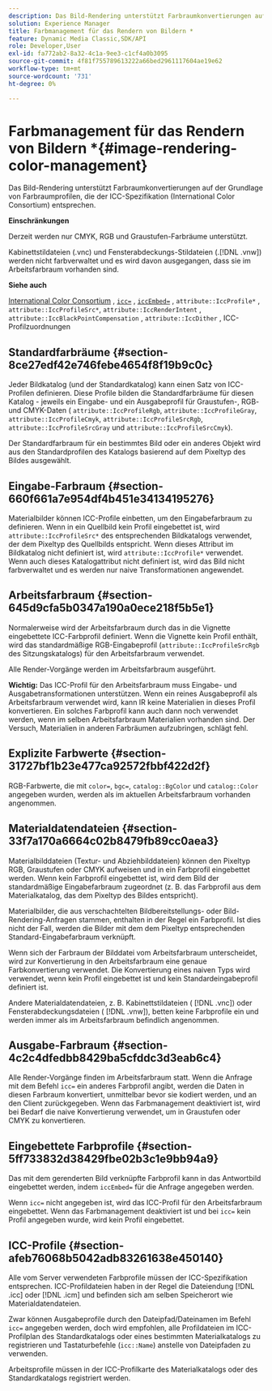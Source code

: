 ```yaml
---
description: Das Bild-Rendering unterstützt Farbraumkonvertierungen auf der Grundlage von Farbraumprofilen, die der ICC-Spezifikation (International Color Consortium) entsprechen.
solution: Experience Manager
title: Farbmanagement für das Rendern von Bildern *
feature: Dynamic Media Classic,SDK/API
role: Developer,User
exl-id: fa772ab2-8a32-4c1a-9ee3-c1cf4a0b3095
source-git-commit: 4f81f755789613222a66bed2961117604ae19e62
workflow-type: tm+mt
source-wordcount: '731'
ht-degree: 0%

---
```


# Farbmanagement für das Rendern von Bildern *{#image-rendering-color-management}

Das Bild-Rendering unterstützt Farbraumkonvertierungen auf der Grundlage von Farbraumprofilen, die der ICC-Spezifikation (International Color Consortium) entsprechen.

**Einschränkungen**

Derzeit werden nur CMYK, RGB und Graustufen-Farbräume unterstützt.

Kabinettstildateien (.vnc) und Fensterabdeckungs-Stildateien (.[!DNL .vnw]) werden nicht farbverwaltet und es wird davon ausgegangen, dass sie im Arbeitsfarbraum vorhanden sind.

**Siehe auch**

[International Color Consortium](https://www.color.org/index.xalter) , [`icc=`](../../../../../ir-api/http-protocol/image-rendering-api-ref/c-ir-http-protocol-ref/c-ir-http-protocol-command-reference/r-ir-icc.md#reference-86a2fff3cef24982ad2063d977a16e06) , [`iccEmbed=`](../../../../../ir-api/http-protocol/image-rendering-api-ref/c-ir-http-protocol-ref/c-ir-http-protocol-command-reference/r-ir-iccembed.md#reference-47a433138c7c4b29b9b29871b2491a7f) , `attribute::IccProfile*` , `attribute::IccProfileSrc*`, `attribute::IccRenderIntent` , `attribute::IccBlackPointCompensation` , `attribute::IccDither` , ICC-Profilzuordnungen

## Standardfarbräume {#section-8ce27edf42e746febe4654f8f19b9c0c}

Jeder Bildkatalog (und der Standardkatalog) kann einen Satz von ICC-Profilen definieren. Diese Profile bilden die Standardfarbräume für diesen Katalog - jeweils ein Eingabe- und ein Ausgabeprofil für Graustufen-, RGB- und CMYK-Daten ( `attribute::IccProfileRgb`, `attribute::IccProfileGray`, `attribute::IccProfileCmyk`, `attribute::IccProfileSrcRgb`, `attribute::IccProfileSrcGray` und `attribute::IccProfileSrcCmyk`).

Der Standardfarbraum für ein bestimmtes Bild oder ein anderes Objekt wird aus den Standardprofilen des Katalogs basierend auf dem Pixeltyp des Bildes ausgewählt.

## Eingabe-Farbraum {#section-660f661a7e954df4b451e34134195276}

Materialbilder können ICC-Profile einbetten, um den Eingabefarbraum zu definieren. Wenn in ein Quellbild kein Profil eingebettet ist, wird `attribute::IccProfileSrc*` des entsprechenden Bildkatalogs verwendet, der dem Pixeltyp des Quellbilds entspricht. Wenn dieses Attribut im Bildkatalog nicht definiert ist, wird `attribute::IccProfile*` verwendet. Wenn auch dieses Katalogattribut nicht definiert ist, wird das Bild nicht farbverwaltet und es werden nur naive Transformationen angewendet.

## Arbeitsfarbraum {#section-645d9cfa5b0347a190a0ece218f5b5e1}

Normalerweise wird der Arbeitsfarbraum durch das in die Vignette eingebettete ICC-Farbprofil definiert. Wenn die Vignette kein Profil enthält, wird das standardmäßige RGB-Eingabeprofil (`attribute::IccProfileSrcRgb` des Sitzungskatalogs) für den Arbeitsfarbraum verwendet.

Alle Render-Vorgänge werden im Arbeitsfarbraum ausgeführt.

**Wichtig:** Das ICC-Profil für den Arbeitsfarbraum muss Eingabe- und Ausgabetransformationen unterstützen. Wenn ein reines Ausgabeprofil als Arbeitsfarbraum verwendet wird, kann IR keine Materialien in dieses Profil konvertieren. Ein solches Farbprofil kann auch dann noch verwendet werden, wenn im selben Arbeitsfarbraum Materialien vorhanden sind. Der Versuch, Materialien in anderen Farbräumen aufzubringen, schlägt fehl.

## Explizite Farbwerte {#section-31727bf1b23e477ca92572fbbf422d2f}

RGB-Farbwerte, die mit `color=`, `bgc=`, `catalog::BgColor` und `catalog::Color` angegeben wurden, werden als im aktuellen Arbeitsfarbraum vorhanden angenommen.

## Materialdatendateien {#section-33f7a170a6664c02b8479fb89cc0aea3}

Materialbilddateien (Textur- und Abziehbilddateien) können den Pixeltyp RGB, Graustufen oder CMYK aufweisen und in ein Farbprofil eingebettet werden. Wenn kein Farbprofil eingebettet ist, wird dem Bild der standardmäßige Eingabefarbraum zugeordnet (z. B. das Farbprofil aus dem Materialkatalog, das dem Pixeltyp des Bildes entspricht).

Materialbilder, die aus verschachtelten Bildbereitstellungs- oder Bild-Rendering-Anfragen stammen, enthalten in der Regel ein Farbprofil. Ist dies nicht der Fall, werden die Bilder mit dem dem Pixeltyp entsprechenden Standard-Eingabefarbraum verknüpft.

Wenn sich der Farbraum der Bilddatei vom Arbeitsfarbraum unterscheidet, wird zur Konvertierung in den Arbeitsfarbraum eine genaue Farbkonvertierung verwendet. Die Konvertierung eines naiven Typs wird verwendet, wenn kein Profil eingebettet ist und kein Standardeingabeprofil definiert ist.

Andere Materialdatendateien, z. B. Kabinettstildateien ( [!DNL .vnc]) oder Fensterabdeckungsdateien ( [!DNL .vnw]), betten keine Farbprofile ein und werden immer als im Arbeitsfarbraum befindlich angenommen.

## Ausgabe-Farbraum {#section-4c2c4dfedbb8429ba5cfddc3d3eab6c4}

Alle Render-Vorgänge finden im Arbeitsfarbraum statt. Wenn die Anfrage mit dem Befehl `icc=` ein anderes Farbprofil angibt, werden die Daten in diesen Farbraum konvertiert, unmittelbar bevor sie kodiert werden, und an den Client zurückgegeben. Wenn das Farbmanagement deaktiviert ist, wird bei Bedarf die naive Konvertierung verwendet, um in Graustufen oder CMYK zu konvertieren.

## Eingebettete Farbprofile {#section-5ff733832d38429fbe02b3c1e9bb94a9}

Das mit dem gerenderten Bild verknüpfte Farbprofil kann in das Antwortbild eingebettet werden, indem `iccEmbed=` für die Anfrage angegeben werden.

Wenn `icc=` nicht angegeben ist, wird das ICC-Profil für den Arbeitsfarbraum eingebettet. Wenn das Farbmanagement deaktiviert ist und bei `icc=` kein Profil angegeben wurde, wird kein Profil eingebettet.

## ICC-Profile {#section-afeb76068b5042adb83261638e450140}

Alle vom Server verwendeten Farbprofile müssen der ICC-Spezifikation entsprechen. ICC-Profildateien haben in der Regel die Dateiendung [!DNL .icc] oder [!DNL .icm] und befinden sich am selben Speicherort wie Materialdatendateien.

Zwar können Ausgabeprofile durch den Dateipfad/Dateinamen im Befehl `icc=` angegeben werden, doch wird empfohlen, alle Profildateien im ICC-Profilplan des Standardkatalogs oder eines bestimmten Materialkatalogs zu registrieren und Tastaturbefehle (`icc::Name`) anstelle von Dateipfaden zu verwenden.

Arbeitsprofile müssen in der ICC-Profilkarte des Materialkatalogs oder des Standardkatalogs registriert werden.
